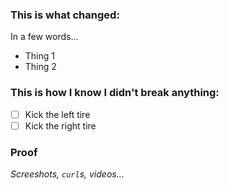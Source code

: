 ### This is what changed:

In a few words...

- Thing 1
- Thing 2

### This is how I know I didn't break anything:

- [ ] Kick the left tire
- [ ] Kick the right tire

### Proof

_Screeshots, `curl`s, videos..._
